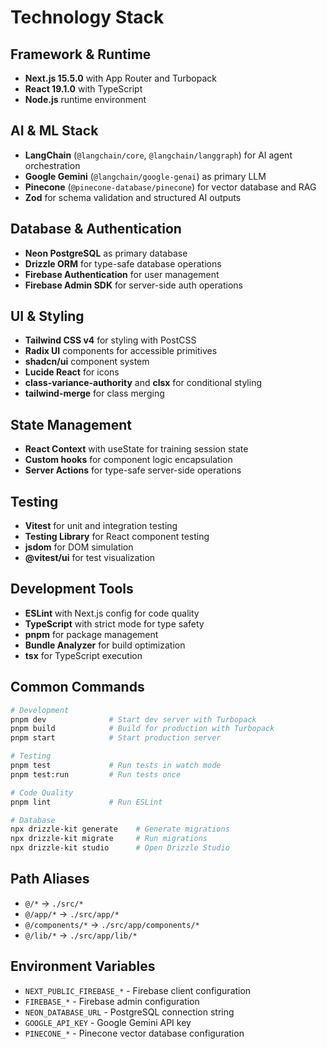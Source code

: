 # Technology Stack

## Framework & Runtime
- **Next.js 15.5.0** with App Router and Turbopack
- **React 19.1.0** with TypeScript
- **Node.js** runtime environment

## AI & ML Stack
- **LangChain** (`@langchain/core`, `@langchain/langgraph`) for AI agent orchestration
- **Google Gemini** (`@langchain/google-genai`) as primary LLM
- **Pinecone** (`@pinecone-database/pinecone`) for vector database and RAG
- **Zod** for schema validation and structured AI outputs

## Database & Authentication
- **Neon PostgreSQL** as primary database
- **Drizzle ORM** for type-safe database operations
- **Firebase Authentication** for user management
- **Firebase Admin SDK** for server-side auth operations

## UI & Styling
- **Tailwind CSS v4** for styling with PostCSS
- **Radix UI** components for accessible primitives
- **shadcn/ui** component system
- **Lucide React** for icons
- **class-variance-authority** and **clsx** for conditional styling
- **tailwind-merge** for class merging

## State Management
- **React Context** with useState for training session state
- **Custom hooks** for component logic encapsulation
- **Server Actions** for type-safe server-side operations

## Testing
- **Vitest** for unit and integration testing
- **Testing Library** for React component testing
- **jsdom** for DOM simulation
- **@vitest/ui** for test visualization

## Development Tools
- **ESLint** with Next.js config for code quality
- **TypeScript** with strict mode for type safety
- **pnpm** for package management
- **Bundle Analyzer** for build optimization
- **tsx** for TypeScript execution

## Common Commands

```bash
# Development
pnpm dev              # Start dev server with Turbopack
pnpm build            # Build for production with Turbopack
pnpm start            # Start production server

# Testing
pnpm test             # Run tests in watch mode
pnpm test:run         # Run tests once

# Code Quality
pnpm lint             # Run ESLint

# Database
npx drizzle-kit generate    # Generate migrations
npx drizzle-kit migrate     # Run migrations
npx drizzle-kit studio      # Open Drizzle Studio
```

## Path Aliases
- `@/*` → `./src/*`
- `@/app/*` → `./src/app/*`
- `@/components/*` → `./src/app/components/*`
- `@/lib/*` → `./src/app/lib/*`

## Environment Variables
- `NEXT_PUBLIC_FIREBASE_*` - Firebase client configuration
- `FIREBASE_*` - Firebase admin configuration
- `NEON_DATABASE_URL` - PostgreSQL connection string
- `GOOGLE_API_KEY` - Google Gemini API key
- `PINECONE_*` - Pinecone vector database configuration